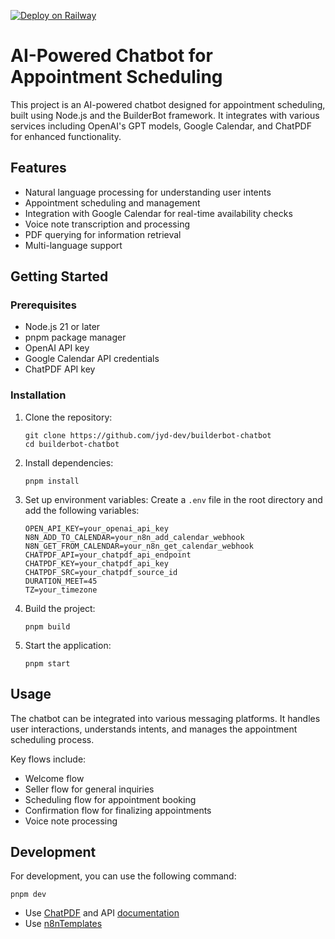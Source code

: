 [![Deploy on Railway](https://railway.app/button.svg)](https://railway.app/template/ApzZZF?referralCode=jyd_0y)

# AI-Powered Chatbot for Appointment Scheduling

This project is an AI-powered chatbot designed for appointment scheduling, built using Node.js and the BuilderBot framework. It integrates with various services including OpenAI's GPT models, Google Calendar, and ChatPDF for enhanced functionality.

## Features

- Natural language processing for understanding user intents
- Appointment scheduling and management
- Integration with Google Calendar for real-time availability checks
- Voice note transcription and processing
- PDF querying for information retrieval
- Multi-language support

## Getting Started

### Prerequisites

- Node.js 21 or later
- pnpm package manager
- OpenAI API key
- Google Calendar API credentials
- ChatPDF API key

### Installation

1. Clone the repository:

   ```
   git clone https://github.com/jyd-dev/builderbot-chatbot
   cd builderbot-chatbot
   ```

2. Install dependencies:

   ```
   pnpm install
   ```

3. Set up environment variables:
   Create a `.env` file in the root directory and add the following variables:

   ```
   OPEN_API_KEY=your_openai_api_key
   N8N_ADD_TO_CALENDAR=your_n8n_add_calendar_webhook
   N8N_GET_FROM_CALENDAR=your_n8n_get_calendar_webhook
   CHATPDF_API=your_chatpdf_api_endpoint
   CHATPDF_KEY=your_chatpdf_api_key
   CHATPDF_SRC=your_chatpdf_source_id
   DURATION_MEET=45
   TZ=your_timezone
   ```

4. Build the project:

   ```
   pnpm build
   ```

5. Start the application:
   ```
   pnpm start
   ```

## Usage

The chatbot can be integrated into various messaging platforms. It handles user interactions, understands intents, and manages the appointment scheduling process.

Key flows include:

- Welcome flow
- Seller flow for general inquiries
- Scheduling flow for appointment booking
- Confirmation flow for finalizing appointments
- Voice note processing

## Development

For development, you can use the following command:

```
pnpm dev
```

- Use [ChatPDF](https://www.chatpdf.com/) and API [documentation](https://www.chatpdf.com/docs/api/backend)
- Use [n8nTemplates](/n8n/templates)
